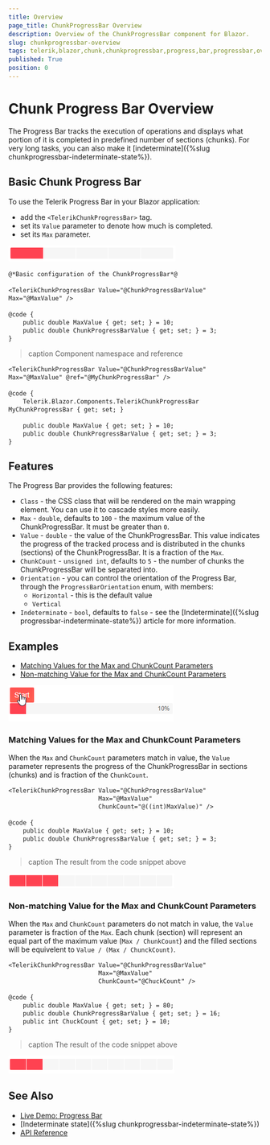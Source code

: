 ```yaml
---
title: Overview
page_title: ChunkProgressBar Overview
description: Overview of the ChunkProgressBar component for Blazor.
slug: chunkprogressbar-overview
tags: telerik,blazor,chunk,chunkprogressbar,progress,bar,progressbar,overview
published: True
position: 0
---
```


# Chunk Progress Bar Overview

The Progress Bar tracks the execution of operations and displays what portion of it is completed in predefined number of sections (chunks). For very long tasks, you can also make it [indeterminate]({%slug chunkprogressbar-indeterminate-state%}).


## Basic Chunk Progress Bar

To use the Telerik Progress Bar in your Blazor application:
* add the `<TelerikChunkProgressBar>` tag.
* set its `Value` parameter to denote how much is completed.
* set its `Max` parameter.

![chunkprogress-bar basic configuration example](images/chunkprogressbar-basic-config-example.png)

````CSHTML
@*Basic configuration of the ChunkProgressBar*@

<TelerikChunkProgressBar Value="@ChunkProgressBarValue" Max="@MaxValue" />

@code {
    public double MaxValue { get; set; } = 10;
    public double ChunkProgressBarValue { get; set; } = 3;
}
````


>caption Component namespace and reference

````CSHTML
<TelerikChunkProgressBar Value="@ChunkProgressBarValue" Max="@MaxValue" @ref="@MyChunkProgressBar" />

@code {
    Telerik.Blazor.Components.TelerikChunkProgressBar MyChunkProgressBar { get; set; }

    public double MaxValue { get; set; } = 10;
    public double ChunkProgressBarValue { get; set; } = 3;
}
````

## Features

The Progress Bar provides the following features:

* `Class` - the CSS class that will be rendered on the main wrapping element. You can use it to cascade styles more easily.
* `Max` - `double`, defaults to `100` - the maximum value of the ChunkProgressBar. It must be greater than `0`.
* `Value` - `double` - the value of the ChunkProgressBar. This value indicates the progress of the tracked process and is distributed in the chunks (sections) of the ChunkProgressBar. It is a fraction of the `Max`.
* `ChunkCount` - `unsigned int`, defaults to `5` - the number of chunks the ChunkProgressBar will be separated into.
* `Orientation` - you can control the orientation of the Progress Bar, through the `ProgressBarOrientation` enum, with members:
    * `Horizontal` - this is the default value
    * `Vertical`
* `Indeterminate` - `bool`, defaults to `false` - see the [Indeterminate]({%slug progressbar-indeterminate-state%}) article for more information.

## Examples

* [Matching Values for the Max and ChunkCount Parameters](#matching-values-for-the-max-and-chunkcount-parameters)
* [Non-matching Value for the Max and ChunkCount Parameters](#non--matching-values-for-the-max-and-chunkcount-paramters)

![progress bar with timer example](images/progress-bar-timer-example.gif)

### Matching Values for the Max and ChunkCount Parameters

When the `Max` and `ChunkCount` parameters match in value, the `Value` parameter represents the progress of the ChunkProgressBar in sections (chunks) and is fraction of the `ChunkCount`. 

````CSHTML
<TelerikChunkProgressBar Value="@ChunkProgressBarValue" 
                         Max="@MaxValue"
                         ChunkCount="@((int)MaxValue)" />

@code {
    public double MaxValue { get; set; } = 10;
    public double ChunkProgressBarValue { get; set; } = 3;
}
````

>caption The result from the code snippet above

![](images/chunkprogressbar-matching-values-example.png)

### Non-matching Value for the Max and ChunkCount Parameters

When the `Max` and `ChunkCount` parameters do not match in value, the `Value` parameter is fraction of the `Max`. Each chunk (section) will represent an equal part of the maximum value (`Max / ChunkCount`) and the filled sections will be equivelent to `Value / (Max / ChunckCount)`.

````CSHTML
<TelerikChunkProgressBar Value="@ChunkProgressBarValue" 
                         Max="@MaxValue"
                         ChunkCount="@ChuckCount" />

@code {
    public double MaxValue { get; set; } = 80;
    public double ChunkProgressBarValue { get; set; } = 16;
    public int ChuckCount { get; set; } = 10;
}
````

>caption The result of the code snippet above

![non-matching values example screenshot](images/non-matching-value-example.png)

## See Also

  * [Live Demo: Progress Bar](https://demos.telerik.com/blazor-ui/TODO)
  * [Indeterminate state]({%slug chunkprogressbar-indeterminate-state%})
  * [API Reference](https://docs.telerik.com/blazor-ui/api/Telerik.Blazor.Components.ChunkTelerikProgressBar)
   
